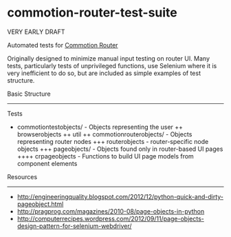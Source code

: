 commotion-router-test-suite
===========================

VERY EARLY DRAFT

Automated tests for 
[Commotion Router](https://github.com/opentechinstitute/commotion-router/)

Originally designed to minimize manual input testing on router UI.  Many tests,
particularly tests of unprivileged functions, use Selenium where it is very
inefficient to do so, but are included as simple examples of test structure.

Basic Structure
_______________

Tests

+ commotiontestobjects/ - Objects representing the user
++ browserobjects
++ util
++ commotionrouterobjects/ - Objects representing router nodes
+++ routerobjects - router-specific node objects
+++ pageobjects/ - Objects found only in router-based UI pages
++++ crpageobjects - Functions to build UI page models from component elements

Resources
_________

* http://engineeringquality.blogspot.com/2012/12/python-quick-and-dirty-pageobject.html
* http://pragprog.com/magazines/2010-08/page-objects-in-python
* http://computerrecipes.wordpress.com/2012/09/11/page-objects-design-pattern-for-selenium-webdriver/
